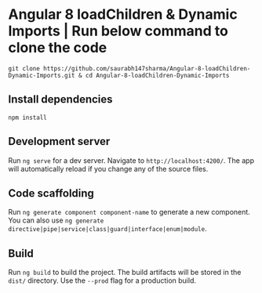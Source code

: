 # Angular 8 loadChildren & Dynamic Imports | Run below command to clone the code

`git clone https://github.com/saurabh147sharma/Angular-8-loadChildren-Dynamic-Imports.git & cd Angular-8-loadChildren-Dynamic-Imports`

## Install dependencies 

`npm install`

## Development server

Run `ng serve` for a dev server. Navigate to `http://localhost:4200/`. The app will automatically reload if you change any of the source files.

## Code scaffolding

Run `ng generate component component-name` to generate a new component. You can also use `ng generate directive|pipe|service|class|guard|interface|enum|module`.

## Build

Run `ng build` to build the project. The build artifacts will be stored in the `dist/` directory. Use the `--prod` flag for a production build.
